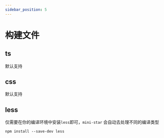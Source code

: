 ```yaml
---
sidebar_position: 5
---
```


# 构建文件

## ts

默认支持

## css

默认支持

## less

仅需要在你的编译环境中安装`less`即可，`mini-star` 会自动去处理不同的编译类型

```
npm install --save-dev less
```
